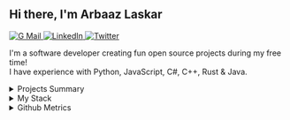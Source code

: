 <h2>Hi there, I'm Arbaaz Laskar</h2>

<p>
  <a href="mailto:arzkar.dev@gmail.com">
    <img src="https://img.shields.io/badge/Gmail-D14836?style=for-the-badge&logo=gmail&logoColor=white" alt="G Mail">
  </a>
  <a href="https://www.linkedin.com/in/arbaaz-laskar">
    <img src="https://img.shields.io/badge/linkedin-%230077B5.svg?&style=for-the-badge&logo=linkedin&logoColor=white" alt="LinkedIn">
  </a>
  <a href="https://twitter.com/arzkar_dev">
    <img src="https://img.shields.io/badge/Twitter-1DA1F2?style=for-the-badge&logo=twitter&logoColor=white" alt="Twitter">
  </a>
</p>

<p>I'm a software developer creating fun open source projects during my free time!<br>
  I have experience with Python, JavaScript, C#, C++, Rust &amp; Java.
</p>

<details>
  <summary>Projects Summary</summary>

  <ul>
    <li>Extensions
      <ul>
        <li><a href="https://github.com/arzkar/VSNotes">VSNotes</a>: A tool to organize notes by workspaces</li>
      </ul>
    </li>
    <li>Libraries
      <ul>
        <li><a href="https://github.com/arzkar/fetch-ao3">fetch-ao3</a>: A library to fetch data from ArchiveOfOurOwn.org</li>
      </ul>
    </li>
    <li>APIs
      <ul>
        <li><a href="https://github.com/arzkar/Fanfiction-Finder-API">Fanfiction-Finder-API</a>: An API to scrape both <a href="https://www.fanfiction.net/">ffnet</a> and <a href="https://archiveofourown.org/">ao3</a> fanfiction metadata</li>
        <li><a href="https://github.com/arzkar/ao3-api-js">ao3-api-js</a>: An API to scrape <a href="https://archiveofourown.org/">archiveofourown.org</a> fanfiction works metadata</li>
        <li><a href="https://github.com/arzkar/Product-Logistics-API">Product-Logistics-API</a>: A basic Product Logistics API which can be used to track the transactions of different products and its delivery to different cities</li>
      </ul>
    </li>
    <li>CLIs
      <ul>
        <li><a href="https://github.com/pyenv-win/pyenv-win-venv">pyenv-win-venv</a>: A CLI to manage virtual envs with pyenv-win</li>
        <li><a href="https://github.com/arzkar/calibre-ebook-convert-helper">calibre-ebook-convert-helper</a>: A helper CLI for calibre's ebook-convert CLI which is used to convert all files in a directory into another format</li>
        <li>Contributions to <a href="https://fichub.net/">fichub.net</a> project:
          <ul>
            <li><a href="https://github.com/FicHub/fichub-cli">fichub-cli</a>: A CLI for the fichub.net
</details>

<details><summary>My Stack</summary>
 
<h4>Languages</h4>
<img src="https://img.shields.io/badge/-Python-3776AB?style=flat&logo=python&logoColor=white" alt="Python">
<img src="https://img.shields.io/badge/-JavaScript-EDD222?style=flat&logo=javascript&logoColor=white" alt="Javascript">
<img src="https://img.shields.io/badge/-TypeScript-3178C6?style=flat&logo=typescript&logoColor=white" alt="Typescript">
<img src="https://img.shields.io/badge/-C++-00599C?style=flat&logo=c%2B%2B&logoColor=white" alt="C++">
<img src="https://img.shields.io/badge/-C%20Sharp-239120?style=flat&logo=c-sharp&logoColor=white" alt="C Sharp">
<img src="https://img.shields.io/badge/-Rust-000000?style=flat&logo=rust&logoColor=white" alt="Rust">
<img src="https://img.shields.io/badge/-Java-E34F26?style=flat&logo=openjdk&logoColor=white" alt="Java">
<img src="https://img.shields.io/badge/-CSS3-1572B6?style=flat&logo=css3" alt="CSS3">
<img src="https://img.shields.io/badge/-HTML5-E34F26?style=flat&logo=html5&logoColor=white" alt="HTML5">

<h4>Frameworks</h4>
<h5>Python</h5>
<img src="https://img.shields.io/badge/-Django-092E20?style=flat&logo=django&logoColor=white" alt="Django">
<img src="http://img.shields.io/badge/-Flask-000000?style=flat&logo=flask&logoColor=white" alt="Flask">
<img src="http://img.shields.io/badge/-FastAPI-009688?style=flat&logo=fastapi&logoColor=white" alt="FastAPI">

<h5>JavaScript</h5>
<img src="https://img.shields.io/badge/-ReactJS-51CBF2?style=flat&logo=react&logoColor=white" alt="ReactJS">
<img src="http://img.shields.io/badge/-NodeJS-6EBF20?style=flat&logo=node.js&logoColor=white" alt="NodeJS">
<img src="http://img.shields.io/badge/-Express-black?style=flat&logo=express&logoColor=white" alt="Express">
    
<h4>Databases</h4>
<img src="http://img.shields.io/badge/-PostgreSQL-4169E1?style=flat&logo=postgresql&logoColor=white" alt="PostgreSQL">
<img src="http://img.shields.io/badge/-MySQL-4479A1?style=flat&logo=mysql&logoColor=white" alt="MySQL">
<img src="http://img.shields.io/badge/-MongoDB-47A248?style=flat&logo=mongodb&logoColor=white" alt="MongoDB">
<img src="http://img.shields.io/badge/-SQLite-003B57?style=flat&logo=sqlite&logoColor=white" alt="SQLite">
    
<h4>Utilities</h4>
<img src="https://img.shields.io/badge/-Postman-FF6C37?style=flat&logo=postman&logoColor=white" alt="Postman">
<img src="https://img.shields.io/badge/-VSCode-007ACC?style=flat&logo=visual-studio-code&logoColor=white" alt="VSCode">
<img src="https://img.shields.io/badge/-Visual%20Studio-5C2D91?style=flat&logo=visual-studio&logoColor=white" alt="Visual Studio">
<img src="https://img.shields.io/badge/-Android%20Studio-3DDC84?style=flat&logo=android-studio&logoColor=white" alt="Android Studio">

</details>

<details><summary>Github Metrics</summary>
<a href="https://github.com/arzkar">
  <img align="top" width="50%" src="https://arzkar.github.io/arzkar/metrics/header.svg" />
</a>
<br/>
<a href="https://github.com/arzkar">
  <img align="top" width="50%" src="https://arzkar.github.io/arzkar/metrics/repositories.svg" />
</a>
<a href="https://github.com/arzkar">
  <img align="top" width="49%" src="https://arzkar.github.io/arzkar/metrics/acti_comm.svg" />
</a>

<a href="https://github.com/arzkar">
  <img align="top" width="50%" src="https://arzkar.github.io/arzkar/metrics/iso_calender.svg" />
</a>

<a href="https://github.com/arzkar">
    <img align="top" width="49%" src="https://arzkar.github.io/arzkar/metrics/langs_used.svg" />
</a>

<a href="https://github.com/arzkar">
    <img align="top" width="49%" src="https://arzkar.github.io/arzkar/metrics/notable_contributions.svg" />
</a>

<a href="https://github.com/arzkar">
    <img align="top" width="49%" src="https://arzkar.github.io/arzkar/metrics/achievements.svg" />
</a>
</details>
